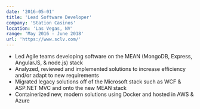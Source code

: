 ```yaml
---
date: '2016-05-01'
title: 'Lead Software Developer'
company: 'Station Casinos'
location: 'Las Vegas, NV'
range: 'May 2016 - June 2018'
url: 'https://www.sclv.com/'
---
```


- Led Agile teams developing software on the MEAN (MongoDB, Express, AngularJS, & node.js) stack
- Analyzed, reviewed and implemented solutions to increase efficiency and/or adapt to new requirements
- Migrated legacy solutions off of the Microsoft stack such as WCF & ASP.NET MVC and onto the new MEAN stack
- Containerized new, modern solutions using Docker and hosted in AWS & Azure

